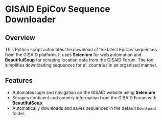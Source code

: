 # GISAID EpiCov Sequence Downloader

## Overview
This Python script automates the download of the latest EpiCov sequences from the GISAID platform. It uses **Selenium** for web automation and **BeautifulSoup** for scraping location data from the GISAID Forum. The tool simplifies downloading sequences for all countries in an organized manner.


## Features
- Automates login and navigation on the GISAID website using **Selenium**.
- Scrapes continent and country information from the GISAID Forum with **BeautifulSoup**.
- Automatically downloads and saves sequences in the default `Downloads` folder.
